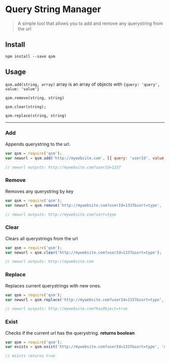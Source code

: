 Query String Manager
======
> A simple tool that allows you to add and remove any querystring from the url

## Install
`npm install --save qsm`

## Usage

`qsm.add(string, array)`
array is an array of objects with `{query: 'query', value: 'value'}`

`qsm.remove(string, string)`

`qsm.clear(string);`

`qsm.replace(string, string)`

---

### Add
Appends querystring to the url.
```javascript
var qsm = require('qsm');
var newurl = qsm.add('http://mywebsite.com', [{ query: 'userId', value: 1337 }]);

// newurl outputs: http://mywebsite.com?userId=1337
```
### Remove
Removes any querystring by key
```javascript
var qsm = require('qsm');
var newurl = qsm.remove('http://mywebsite.com?userId=1337&sort=type', 'userId');

// newurl outputs: http://mywebsite.com?sort=type
```
### Clear
Clears all querystrings from the url
```javascript
var qsm = require('qsm');
var newurl = qsm.clear('http://mywebsite.com?userId=1337&sort=type');

// newurl outputs: http://mywebsite.com
```

### Replace
Replaces current querystrings with new ones.
```javascript
var qsm = require('qsm');
var newurl = qsm.replace('http://mywebsite.com?userId=1337&sort=type', [{ query: 'hasObject', value: true }]);

// newurl outputs: http://mywebsite.com?hasObject=true
```

### Exist
Checks if the current url has the querystring.
__returns boolean__
```javascript
var qsm = require('qsm');
var exists = qsm.exist('http://mywebsite.com?userId=1337&sort=type', 'userId');

// exists returns true
```